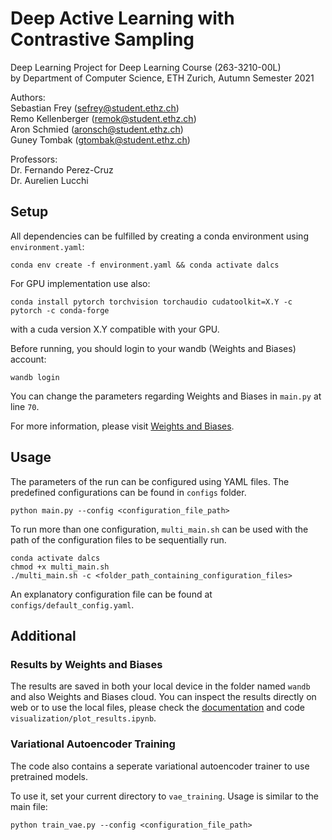 # Deep Active Learning with Contrastive Sampling

Deep Learning Project for Deep Learning Course (263-3210-00L)  
by Department of Computer Science, ETH Zurich, Autumn Semester 2021 

Authors:  
Sebastian Frey (sefrey@student.ethz.ch)  
Remo Kellenberger (remok@student.ethz.ch)  
Aron Schmied (aronsch@student.ethz.ch)  
Guney Tombak (gtombak@student.ethz.ch)  

Professors:  
Dr. Fernando Perez-Cruz   
Dr. Aurelien Lucchi

## Setup

All dependencies can be fulfilled by creating a conda environment using `environment.yaml`:  

```shell
conda env create -f environment.yaml && conda activate dalcs
```

For GPU implementation use also:

```shell
conda install pytorch torchvision torchaudio cudatoolkit=X.Y -c pytorch -c conda-forge
```

with a cuda version X.Y compatible with your GPU.

Before running, you should login to your wandb (Weights and Biases) account:

```shell
wandb login
```

You can change the parameters regarding Weights and Biases in `main.py` at line `70`.

For more information, please visit [Weights and Biases](https://wandb.ai).

## Usage

The parameters of the run can be configured using YAML files. The predefined configurations can be found in `configs` folder.

```shell
python main.py --config <configuration_file_path>
```

To run more than one configuration, `multi_main.sh` can be used with the path of the configuration files to be sequentially run.

```shell
conda activate dalcs
chmod +x multi_main.sh
./multi_main.sh -c <folder_path_containing_configuration_files>
```

An explanatory configuration file can be found at `configs/default_config.yaml`.

## Additional

### Results by Weights and Biases

The results are saved in both your local device in the folder named `wandb` and also Weights and Biases cloud. You can inspect the results directly on web or to use the local files, please check the [documentation](https://docs.wandb.ai/guides/track/public-api-guide) and code `visualization/plot_results.ipynb`.

### Variational Autoencoder Training
The code also contains a seperate variational autoencoder trainer to use pretrained models.

To use it, set your current directory to `vae_training`. Usage is similar to the main file:

```shell
python train_vae.py --config <configuration_file_path>
```

